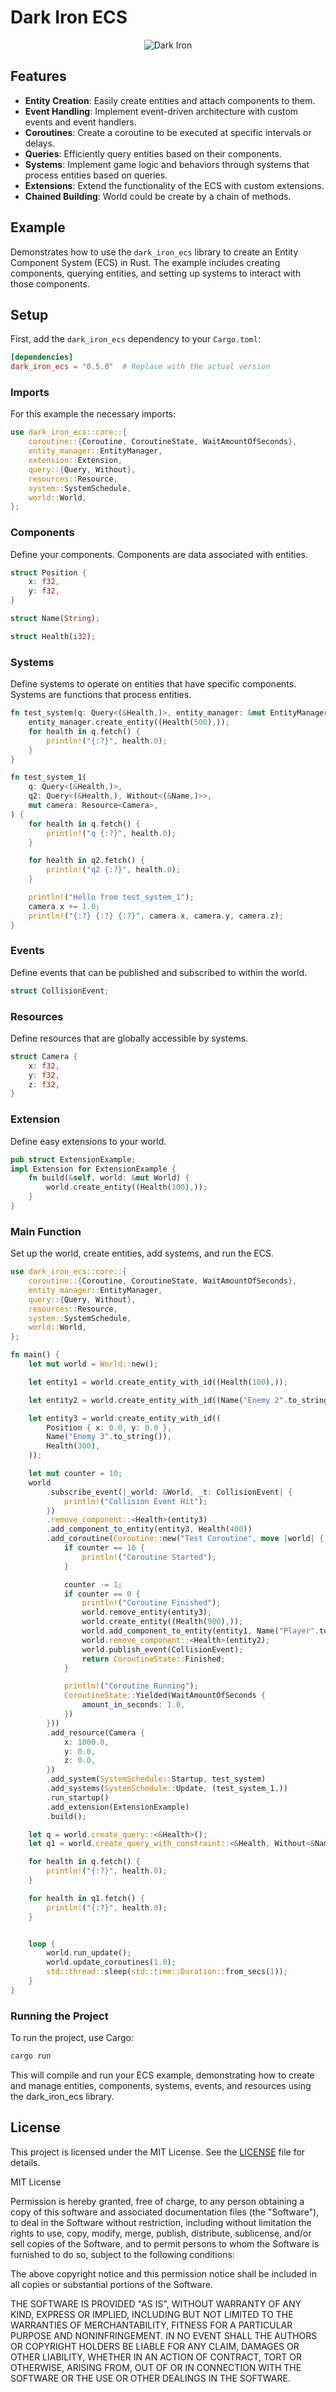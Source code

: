# Dark Iron ECS

<p align="center">
      <img src='https://raw.githubusercontent.com/GabrielBernardoDaSilva/DarkIronEcs/master/logo/darkiron.png' alt='Dark Iron'/>
</p>



## Features

- **Entity Creation**: Easily create entities and attach components to them.
- **Event Handling**: Implement event-driven architecture with custom events and event handlers.
- **Coroutines**: Create a coroutine to be executed at specific intervals or delays.
- **Queries**: Efficiently query entities based on their components.
- **Systems**: Implement game logic and behaviors through systems that process entities based on queries.
- **Extensions**: Extend the functionality of the ECS with custom extensions.
- **Chained Building**: World could be create by a chain of methods.

## Example 
Demonstrates how to use the `dark_iron_ecs` library to create an Entity Component System (ECS) in Rust. The example includes creating components, querying entities, and setting up systems to interact with those components.

## Setup

First, add the `dark_iron_ecs` dependency to your `Cargo.toml`:

```toml
[dependencies]
dark_iron_ecs = "0.5.0"  # Replace with the actual version
```

### Imports
For this example the necessary imports: 

```rust
use dark_iron_ecs::core::{
    coroutine::{Coroutine, CoroutineState, WaitAmountOfSeconds},
    entity_manager::EntityManager,
    extension::Extension,
    query::{Query, Without},
    resources::Resource,
    system::SystemSchedule,
    world::World,
};

```

### Components
Define your components. Components are data associated with entities.

```rust
struct Position {
    x: f32,
    y: f32,
}

struct Name(String);

struct Health(i32);
```

### Systems
Define systems to operate on entities that have specific components. Systems are functions that process entities.

```rust
fn test_system(q: Query<(&Health,)>, entity_manager: &mut EntityManager) {
    entity_manager.create_entity((Health(500),));
    for health in q.fetch() {
        println!("{:?}", health.0);
    }
}

fn test_system_1(
    q: Query<(&Health,)>,
    q2: Query<(&Health,), Without<(&Name,)>>,
    mut camera: Resource<Camera>,
) {
    for health in q.fetch() {
        println!("q {:?}", health.0);
    }

    for health in q2.fetch() {
        println!("q2 {:?}", health.0);
    }

    println!("Hello from test_system_1");
    camera.x += 1.0;
    println!("{:?} {:?} {:?}", camera.x, camera.y, camera.z);
}
```

### Events

Define events that can be published and subscribed to within the world.
```rust
struct CollisionEvent;
```

### Resources

Define resources that are globally accessible by systems.
```rust
struct Camera {
    x: f32,
    y: f32,
    z: f32,
}
```

### Extension

Define easy extensions to your world.

```rust
pub struct ExtensionExample;
impl Extension for ExtensionExample {
    fn build(&self, world: &mut World) {
        world.create_entity((Health(100),));
    }
}
```

### Main Function

Set up the world, create entities, add systems, and run the ECS.

```rust
use dark_iron_ecs::core::{
    coroutine::{Coroutine, CoroutineState, WaitAmountOfSeconds},
    entity_manager::EntityManager,
    query::{Query, Without},
    resources::Resource,
    system::SystemSchedule,
    world::World,
};

fn main() {
    let mut world = World::new();

    let entity1 = world.create_entity_with_id((Health(100),));

    let entity2 = world.create_entity_with_id((Name("Enemy 2".to_string()), Health(200)));

    let entity3 = world.create_entity_with_id((
        Position { x: 0.0, y: 0.0 },
        Name("Enemy 3".to_string()),
        Health(300),
    ));

    let mut counter = 10;
    world
        .subscribe_event(|_world: &World, _t: CollisionEvent| {
            println!("Collision Event Hit");
        })
        .remove_component::<Health>(entity3)
        .add_component_to_entity(entity3, Health(400))
        .add_coroutine(Coroutine::new("Test Coroutine", move |world| {
            if counter == 10 {
                println!("Coroutine Started");
            }

            counter -= 1;
            if counter == 0 {
                println!("Coroutine Finished");
                world.remove_entity(entity3);
                world.create_entity((Health(900),));
                world.add_component_to_entity(entity1, Name("Player".to_string()));
                world.remove_component::<Health>(entity2);
                world.publish_event(CollisionEvent);
                return CoroutineState::Finished;
            }

            println!("Coroutine Running");
            CoroutineState::Yielded(WaitAmountOfSeconds {
                amount_in_seconds: 1.0,
            })
        }))
        .add_resource(Camera {
            x: 1000.0,
            y: 0.0,
            z: 0.0,
        })
        .add_system(SystemSchedule::Startup, test_system)
        .add_systems(SystemSchedule::Update, (test_system_1,))
        .run_startup()
        .add_extension(ExtensionExample)
        .build();

    let q = world.create_query::<&Health>();
    let q1 = world.create_query_with_constraint::<&Health, Without<&Name>>();

    for health in q.fetch() {
        println!("{:?}", health.0);
    }

    for health in q1.fetch() {
        println!("{:?}", health.0);
    }


    loop {
        world.run_update();
        world.update_coroutines(1.0);
        std::thread::sleep(std::time::Duration::from_secs(1));
    }
}
```

### Running the Project
To run the project, use Cargo:

```bash
cargo run
```

This will compile and run your ECS example, demonstrating how to create and manage entities, components, systems, events, and resources using the dark_iron_ecs library.

## License

This project is licensed under the MIT License. See the [LICENSE](LICENSE) file for details.


MIT License

Permission is hereby granted, free of charge, to any person obtaining a copy
of this software and associated documentation files (the "Software"), to deal
in the Software without restriction, including without limitation the rights
to use, copy, modify, merge, publish, distribute, sublicense, and/or sell
copies of the Software, and to permit persons to whom the Software is
furnished to do so, subject to the following conditions:

The above copyright notice and this permission notice shall be included in all
copies or substantial portions of the Software.

THE SOFTWARE IS PROVIDED "AS IS", WITHOUT WARRANTY OF ANY KIND, EXPRESS OR
IMPLIED, INCLUDING BUT NOT LIMITED TO THE WARRANTIES OF MERCHANTABILITY,
FITNESS FOR A PARTICULAR PURPOSE AND NONINFRINGEMENT. IN NO EVENT SHALL THE
AUTHORS OR COPYRIGHT HOLDERS BE LIABLE FOR ANY CLAIM, DAMAGES OR OTHER
LIABILITY, WHETHER IN AN ACTION OF CONTRACT, TORT OR OTHERWISE, ARISING FROM,
OUT OF OR IN CONNECTION WITH THE SOFTWARE OR THE USE OR OTHER DEALINGS IN THE
SOFTWARE.
